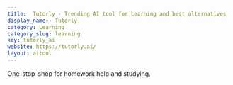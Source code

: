 ```yaml
---
title:  Tutorly - Trending AI tool for Learning and best alternatives
display_name:  Tutorly
category: Learning
category_slug: learning
key: tutorly_ai
website: https://tutorly.ai/
layout: aitool
---
```


One-stop-shop for homework help and studying.

